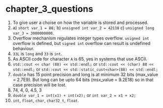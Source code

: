 # chapter_3_questions

1. To give user a choise on how the variable is stored and processed.
2. a) `short var_1 = 80;` b) `unsigned int var_2 = 42110` c) `unsigned long var_3 = 3000000000`.
3. Overflow mechanism regulates integer types overflow. `usigned int` overflow is defined, but `signed int` overflow can result is undefined behaviour.
4. `33L` is `long` and `33` is `int`.
5. As ASCII code for character `A` is 65, yes in systems that use ASCII.
6. `std::cout << char (88) << std::endl;` or `std::cout << (char) 88 << std::endl;` or `std::cout << std::static_cust<char>(88) << std::endl;`
7. `double` has 15 point precision and long is at minimum 32 bits (max_value = 2.7E9). But long can be upto 64 bits (msx_value = 9.2E18) so in that case precision will be lost.
8. 74, 4, 0, 4.5, 3
9. `double var_1 = int(x1) + int(x2);` or `int var_2 = x1 + x2;`
10. `int`, `float`, `char`, `char32_t`, `float`.

